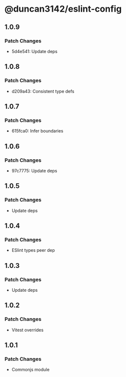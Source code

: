 # @duncan3142/eslint-config

## 1.0.9

### Patch Changes

- 5d4e541: Update deps

## 1.0.8

### Patch Changes

- d209a43: Consistent type defs

## 1.0.7

### Patch Changes

- 615fca0: Infer boundaries

## 1.0.6

### Patch Changes

- 97c7775: Update deps

## 1.0.5

### Patch Changes

- Update deps

## 1.0.4

### Patch Changes

- ESlint types peer dep

## 1.0.3

### Patch Changes

- Update deps

## 1.0.2

### Patch Changes

- Vitest overrides

## 1.0.1

### Patch Changes

- Commonjs module
